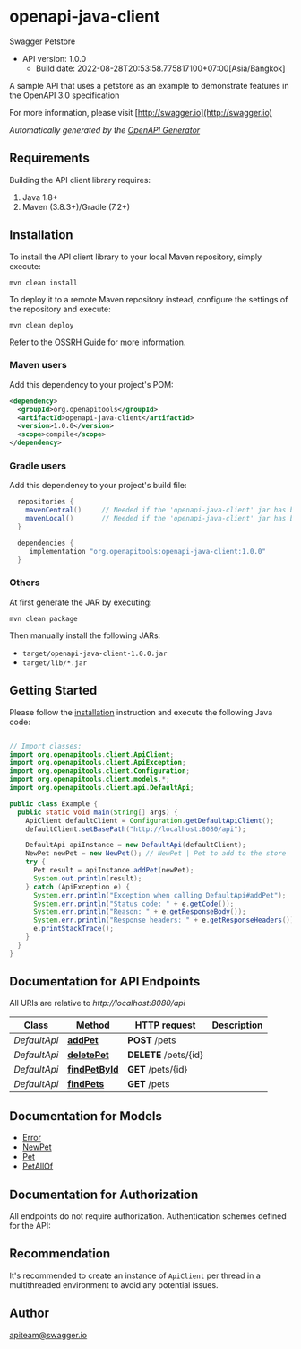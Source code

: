 # openapi-java-client

Swagger Petstore
- API version: 1.0.0
  - Build date: 2022-08-28T20:53:58.775817100+07:00[Asia/Bangkok]

A sample API that uses a petstore as an example to demonstrate features in the OpenAPI 3.0 specification

  For more information, please visit [http://swagger.io](http://swagger.io)

*Automatically generated by the [OpenAPI Generator](https://openapi-generator.tech)*


## Requirements

Building the API client library requires:
1. Java 1.8+
2. Maven (3.8.3+)/Gradle (7.2+)

## Installation

To install the API client library to your local Maven repository, simply execute:

```shell
mvn clean install
```

To deploy it to a remote Maven repository instead, configure the settings of the repository and execute:

```shell
mvn clean deploy
```

Refer to the [OSSRH Guide](http://central.sonatype.org/pages/ossrh-guide.html) for more information.

### Maven users

Add this dependency to your project's POM:

```xml
<dependency>
  <groupId>org.openapitools</groupId>
  <artifactId>openapi-java-client</artifactId>
  <version>1.0.0</version>
  <scope>compile</scope>
</dependency>
```

### Gradle users

Add this dependency to your project's build file:

```groovy
  repositories {
    mavenCentral()     // Needed if the 'openapi-java-client' jar has been published to maven central.
    mavenLocal()       // Needed if the 'openapi-java-client' jar has been published to the local maven repo.
  }

  dependencies {
     implementation "org.openapitools:openapi-java-client:1.0.0"
  }
```

### Others

At first generate the JAR by executing:

```shell
mvn clean package
```

Then manually install the following JARs:

* `target/openapi-java-client-1.0.0.jar`
* `target/lib/*.jar`

## Getting Started

Please follow the [installation](#installation) instruction and execute the following Java code:

```java

// Import classes:
import org.openapitools.client.ApiClient;
import org.openapitools.client.ApiException;
import org.openapitools.client.Configuration;
import org.openapitools.client.models.*;
import org.openapitools.client.api.DefaultApi;

public class Example {
  public static void main(String[] args) {
    ApiClient defaultClient = Configuration.getDefaultApiClient();
    defaultClient.setBasePath("http://localhost:8080/api");

    DefaultApi apiInstance = new DefaultApi(defaultClient);
    NewPet newPet = new NewPet(); // NewPet | Pet to add to the store
    try {
      Pet result = apiInstance.addPet(newPet);
      System.out.println(result);
    } catch (ApiException e) {
      System.err.println("Exception when calling DefaultApi#addPet");
      System.err.println("Status code: " + e.getCode());
      System.err.println("Reason: " + e.getResponseBody());
      System.err.println("Response headers: " + e.getResponseHeaders());
      e.printStackTrace();
    }
  }
}

```

## Documentation for API Endpoints

All URIs are relative to *http://localhost:8080/api*

Class | Method | HTTP request | Description
------------ | ------------- | ------------- | -------------
*DefaultApi* | [**addPet**](docs/DefaultApi.md#addPet) | **POST** /pets | 
*DefaultApi* | [**deletePet**](docs/DefaultApi.md#deletePet) | **DELETE** /pets/{id} | 
*DefaultApi* | [**findPetById**](docs/DefaultApi.md#findPetById) | **GET** /pets/{id} | 
*DefaultApi* | [**findPets**](docs/DefaultApi.md#findPets) | **GET** /pets | 


## Documentation for Models

 - [Error](docs/Error.md)
 - [NewPet](docs/NewPet.md)
 - [Pet](docs/Pet.md)
 - [PetAllOf](docs/PetAllOf.md)


## Documentation for Authorization

All endpoints do not require authorization.
Authentication schemes defined for the API:

## Recommendation

It's recommended to create an instance of `ApiClient` per thread in a multithreaded environment to avoid any potential issues.

## Author

apiteam@swagger.io

